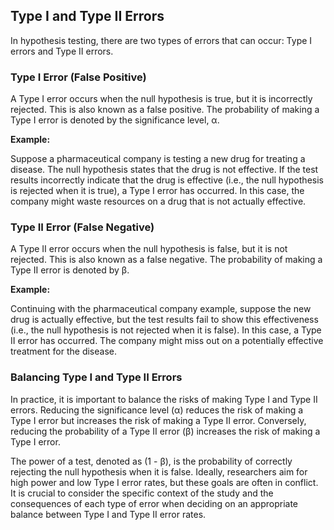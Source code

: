 ## Type I and Type II Errors

In hypothesis testing, there are two types of errors that can occur: Type I errors and Type II errors.

### Type I Error (False Positive)

A Type I error occurs when the null hypothesis is true, but it is incorrectly rejected. This is also known as a false positive. The probability of making a Type I error is denoted by the significance level, α.

**Example:**

Suppose a pharmaceutical company is testing a new drug for treating a disease. The null hypothesis states that the drug is not effective. If the test results incorrectly indicate that the drug is effective (i.e., the null hypothesis is rejected when it is true), a Type I error has occurred. In this case, the company might waste resources on a drug that is not actually effective.

### Type II Error (False Negative)

A Type II error occurs when the null hypothesis is false, but it is not rejected. This is also known as a false negative. The probability of making a Type II error is denoted by β.

**Example:**

Continuing with the pharmaceutical company example, suppose the new drug is actually effective, but the test results fail to show this effectiveness (i.e., the null hypothesis is not rejected when it is false). In this case, a Type II error has occurred. The company might miss out on a potentially effective treatment for the disease.

### Balancing Type I and Type II Errors

In practice, it is important to balance the risks of making Type I and Type II errors. Reducing the significance level (α) reduces the risk of making a Type I error but increases the risk of making a Type II error. Conversely, reducing the probability of a Type II error (β) increases the risk of making a Type I error.

The power of a test, denoted as (1 - β), is the probability of correctly rejecting the null hypothesis when it is false. Ideally, researchers aim for high power and low Type I error rates, but these goals are often in conflict. It is crucial to consider the specific context of the study and the consequences of each type of error when deciding on an appropriate balance between Type I and Type II error rates.
